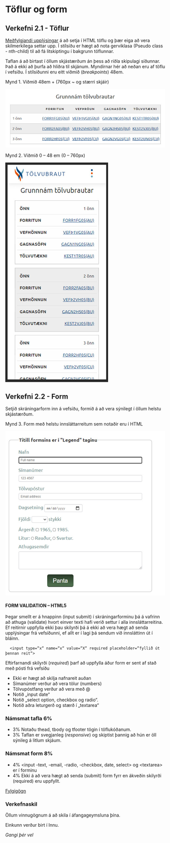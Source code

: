 # Töflur og form

## Verkefni 2.1 - Töflur  

[Meðfylgjandi upplýsingar](https://github.com/vefhonnun/21V/tree/main/S%C3%BDnid%C3%A6mi/V-4) á að setja í HTML töflu og þær eiga að vera skilmerkilega settar upp. Í stílsíðu er hægt að nota gerviklasa (Pseudo class - nth-child) til að fá litskiptingu í bakgrunn töflunnar. 

Taflan á að birtast í öllum skjástærðum án þess að riðla skipulagi síðunnar. Það á ekki að þurfa að hliðra til skjánum. Myndirnar hér að neðan eru af töflu í vefsíðu. Í stílsíðunni eru eitt viðmið (_breakpoints_) 48em.

Mynd 1. Viðmið 48em + (760px ~ og stærri skjáir)

![Mynd 1](mynd-1.jpg)

Mynd 2. Viðmið 0 – 48 em (0 – 760px)

![Mynd 2](mynd-2.jpg)

## Verkefni 2.2 - Form 

Setjið skráningarform inn á vefsíðu, formið á að vera sýnilegt í öllum helstu skjástærðum. 

Mynd 3. Form með helstu innsláttarreitum sem notaðir eru í HTML

![Mynd 3](mynd-3.jpg)

#### FORM VALIDATION – HTML5

Þegar smellt er á hnappinn (input submit) í skráningarforminu þá á vafrinn að athuga (validate) hvort einver texti hafi verið settur í alla innsláttarreitina. Ef reitirnir uppfylla ekki þau skilyrði þá á ekki að vera hægt að senda upplýsingar frá vefsíðunni, ef allt er í lagi þá sendum við innsláttinn út í bláinn. 
```
  <input type=“x“ name=“x“ value=“X“ required placeholder=“fyllið út þennan reit“>
```
Eftirfarnandi skilyrði (_required_) þarf að uppfylla áður form er sent af stað með pósti frá vefsíðu

* Ekki er hægt að skilja nafnareit auðan 		
* Símanúmer verður að vera tölur (numbers)
* Tölvupóstfang verður að vera með @	      	
* Notið „input date“
* Notið „select option, checkbox og radio“. 	
* Notið aðra leturgerð og stærð í „textarea“

### Námsmat tafla 6%

* 3% Notaðu thead, tbody og tfooter tögin í töflukóðanum. 
* 3% Taflan er svegjanleg (_responsive_) og skiptist þannig að hún er öll sýnileg
á litlum skjáum.

### Námsmat form 8%

* 4% &lt;input -text, -email, -radio, -checkbox, date, select> og &lt;textarea> er í forminu 
* 4% Ekki á að vera hægt að senda (submit) form fyrr en ákveðin skilyrði (required)  eru uppfyllt.

[Fylgigögn](https://github.com/vefhonnun/21H/tree/main/S%C3%BDnid%C3%A6mi/V-2)

### Verkefnaskil

Öllum vinnugögnum á að skila í áfangageymsluna þína.

Einkunn verður birt í Innu.

_Gangi þér vel_

